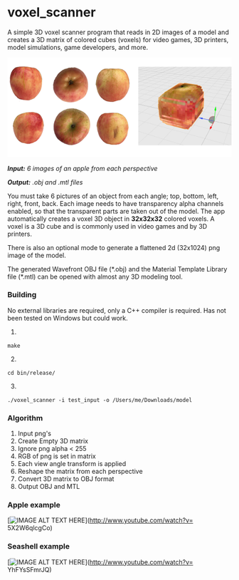 # voxel_scanner

A simple 3D voxel scanner program that reads in 2D images of a model and creates a 3D matrix of colored cubes (voxels) for video games, 3D printers, model simulations, game developers, and more.

![](doc/apples_all.png "screenshot 1")

*__Input:__ 6 images of an apple from each perspective*

*__Output:__ .obj and .mtl files*

You must take 6 pictures of an object from each angle; top, bottom, left, right, front, back.  Each image needs to have transparency alpha channels enabled, so that the transparent parts are taken out of the model.  The app automatically creates a voxel 3D object in __32x32x32__ colored voxels.  A voxel is a 3D cube and is commonly used in video games and by 3D printers.

There is also an optional mode to generate a flattened 2d (32x1024) png image of the model.

The generated Wavefront OBJ file (\*.obj) and the Material Template Library file (\*.mtl) can be opened with almost any 3D modeling tool.

### Building

No external libraries are required, only a C++ compiler is required.  Has not been tested on Windows but could work.

1.

```
make
```

2.

```
cd bin/release/
```

3.
```
./voxel_scanner -i test_input -o /Users/me/Downloads/model
```

### Algorithm

1. Input png's
2. Create Empty 3D matrix
3. Ignore png alpha < 255
4. RGB of png is set in matrix
5. Each view angle transform is applied
6. Reshape the matrix from each perspective
7. Convert 3D matrix to OBJ format
8. Output OBJ and MTL

### Apple example

[![IMAGE ALT TEXT HERE](http://img.youtube.com/vi/5X2W6qlcgCo/0.jpg)](http://www.youtube.com/watch?v= 5X2W6qlcgCo)

### Seashell example

[![IMAGE ALT TEXT HERE](http://img.youtube.com/vi/YhFYsSFmrJQ/0.jpg)](http://www.youtube.com/watch?v= YhFYsSFmrJQ)

